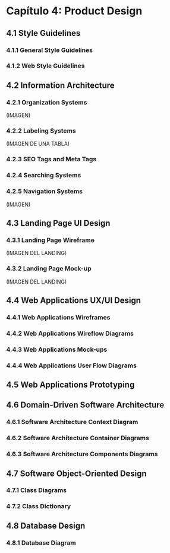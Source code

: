 # Capítulo 4: Product Design

## 4.1 Style Guidelines



### 4.1.1 General Style Guidelines

### 4.1.2 Web Style Guidelines

## 4.2 Information Architecture
### 4.2.1 Organization Systems

(IMAGEN)

### 4.2.2 Labeling Systems

(IMAGEN DE UNA TABLA)

### 4.2.3 SEO Tags and Meta Tags

### 4.2.4 Searching Systems

### 4.2.5 Navigation Systems

(IMAGEN)

## 4.3 Landing Page UI Design
### 4.3.1 Landing Page Wireframe

(IMAGEN DEL LANDING)

### 4.3.2 Landing Page Mock-up

(IMAGEN DEL LANDING)

## 4.4 Web Applications UX/UI Design

### 4.4.1 Web Applications Wireframes

### 4.4.2 Web Applications Wireflow Diagrams

### 4.4.3 Web Applications Mock-ups

### 4.4.4 Web Applications User Flow Diagrams

## 4.5 Web Applications Prototyping

## 4.6 Domain-Driven Software Architecture

### 4.6.1 Software Architecture Context Diagram

### 4.6.2 Software Architecture Container Diagrams

### 4.6.3 Software Architecture Components Diagrams

## 4.7 Software Object-Oriented Design

### 4.7.1 Class Diagrams

### 4.7.2 Class Dictionary

## 4.8 Database Design

### 4.8.1 Database Diagram
